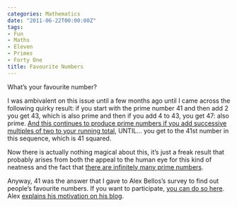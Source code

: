 ```yaml
---
categories: Mathematics
date: "2011-06-22T00:00:00Z"
tags:
- Fun
- Maths
- Eleven
- Primes
- Forty One
title: Favourite Numbers
---
```


What’s your favourite number?

I was ambivalent on this issue until a few months ago until I came across the following quirky result: if you start with the prime number 41 and then add 2 you get 43, which is also prime and then if you add 4 to 43, you get 47: also prime. [And this continues to produce prime numbers if you add successive multiples of two to your running total](http://www.wolframalpha.com/input/?i=evaluate+x^2%E2%88%92x%2B41+for+x+from+0..40), UNTIL… you get to the 41st number in this sequence, which is 41 squared.

Now there is actually nothing magical about this, it’s just a freak result that probably arises from both the appeal to the human eye for this kind of neatness and the fact that [there are infinitely many prime numbers](http://www-users.cs.york.ac.uk/susan/cyc/p/primeprf.htm).

Anyway, 41 was the answer that I gave to Alex Bellos’s survey to find out people’s favourite numbers. If you want to participate, [you can do so here](http://www.favouritenumber.net/). Alex [explains his motivation on his blog](http://alexbellos.com/?p=1559).

